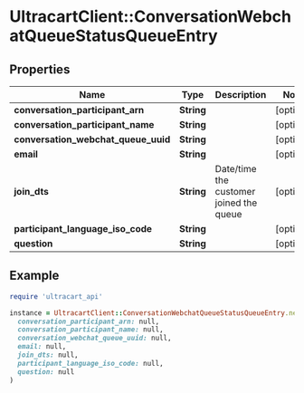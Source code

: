 # UltracartClient::ConversationWebchatQueueStatusQueueEntry

## Properties

| Name | Type | Description | Notes |
| ---- | ---- | ----------- | ----- |
| **conversation_participant_arn** | **String** |  | [optional] |
| **conversation_participant_name** | **String** |  | [optional] |
| **conversation_webchat_queue_uuid** | **String** |  | [optional] |
| **email** | **String** |  | [optional] |
| **join_dts** | **String** | Date/time the customer joined the queue | [optional] |
| **participant_language_iso_code** | **String** |  | [optional] |
| **question** | **String** |  | [optional] |

## Example

```ruby
require 'ultracart_api'

instance = UltracartClient::ConversationWebchatQueueStatusQueueEntry.new(
  conversation_participant_arn: null,
  conversation_participant_name: null,
  conversation_webchat_queue_uuid: null,
  email: null,
  join_dts: null,
  participant_language_iso_code: null,
  question: null
)
```

